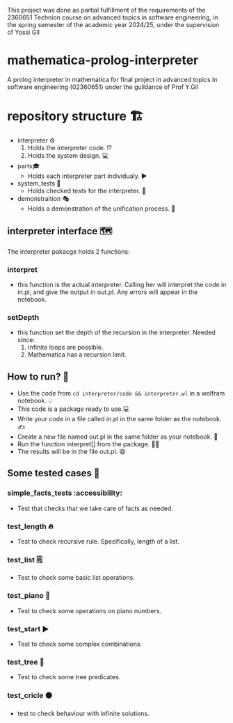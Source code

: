 This project was done as partial fulfillment of the requirements of the 2360651 Technion course on advanced topics in software engineering, in the spring semester of the academic year 2024/25, under the supervision of Yossi GIl

# mathematica-prolog-interpreter
A prolog interpreter in mathematica for final project in advanced topics in software engineering (02360651) under the guildance of Prof Y.Gil

# repository structure 🏗️
- interpreter ⚙️
    1) Holds the interpreter code. ⁉️
    2) Holds the system design. 💻
- parts🎓
    - Holds each interpreter part individualy. ▶️
- system_tests 🧪
    - Holds checked tests for the interpreter. 🙂
- demonstraition 🎭
    - Holds a demonstration of the unification process. 🧨

## interpreter interface 🗺️
The interpreter pakacge holds 2 functions:

### interpret
- this function is the actual interpreter. Calling her will interpret the code in in.pl, and give the output in out.pl. Any errors will appear in the notebook.
### setDepth
- this function set the depth of the recursion in the interpreter. Needed since:
  1) Infinite loops are possible.
  2) Mathematica has a recursion limit.

## How to run? 🏃
- Use the code from `cd interpreter/code && interpreter.wl` in a wolfram notebook. 💡
- This code is a package ready to use.💻
- Write your code in a file called in.pl in the same folder as the notebook. ✍️
- Create a new file named out.pl in the same folder as your notebook. 🤔
- Run the function interpret[] from the package. 🏃‍♂️
- The results will be in the file out.pl. 😄

## Some tested cases 🧪
### simple_facts_tests :accessibility:
- Test that checks that we take care of facts as needed.
### test_length 🔥
- Test to check recursive rule. Specifically, length of a list.
### test_list 🗒️
- Test to check some basic list operations.
### test_piano 🎹
- Test to check some operations on piano numbers.
### test_start ▶️
- Test to check some complex combinations.
### test_tree 🎄
- Test to check some tree predicates.
### test_cricle ⚫
- test to check behaviour with infinite solutions.
